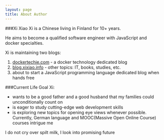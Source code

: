 ```yaml
---
layout: page
title: About Author
---
```



###Xi Xiao
Xi is a Chinese living in Finland for 10+ years.

He aims to become a qualified software engineer with JavaScript and docker specialties.

Xi is maintaining two blogs:

1. [dockertechie.com](dockertechie.com) - a docker technology dedicated blog
2. [blog.xixiao.info](blog.xixiao.info) - other topics: IT, books, studies, etc.
3. about to start a JavaScript programming language dedicated blog when hands free

###Current Life Goal
Xi:

- wants to be a good father and a good husband that my families could unconditionally count on
- is eager to study cutting-edge web development skills
- is exploring new topics for opening eye views whenever possible. Currently, German language and MOOC(Massive Open Online Course) courses intrigue me


<p class="message">
  I do not cry over spilt milk, I look into promising future
</p>
